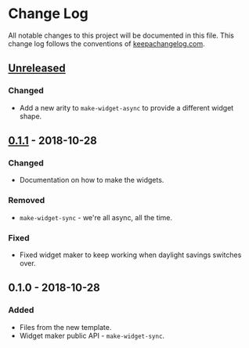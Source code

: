 # Change Log
All notable changes to this project will be documented in this file. This change log follows the conventions of [keepachangelog.com](http://keepachangelog.com/).

## [Unreleased]
### Changed
- Add a new arity to `make-widget-async` to provide a different widget shape.

## [0.1.1] - 2018-10-28
### Changed
- Documentation on how to make the widgets.

### Removed
- `make-widget-sync` - we're all async, all the time.

### Fixed
- Fixed widget maker to keep working when daylight savings switches over.

## 0.1.0 - 2018-10-28
### Added
- Files from the new template.
- Widget maker public API - `make-widget-sync`.

[Unreleased]: https://github.com/your-name/clojure_bidi_ring_rest_api_template/compare/0.1.1...HEAD
[0.1.1]: https://github.com/your-name/clojure_bidi_ring_rest_api_template/compare/0.1.0...0.1.1
